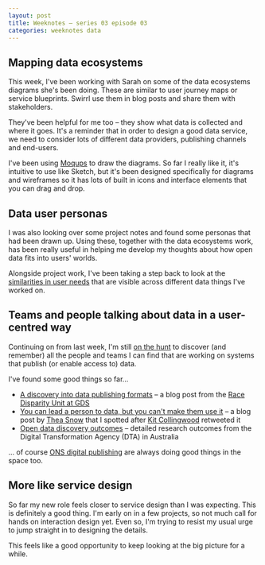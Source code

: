 ```yaml
---
layout: post
title: Weeknotes – series 03 episode 03
categories: weeknotes data
---
```


## Mapping data ecosystems

This week, I've been working with Sarah on some of the data ecosystems diagrams she's been doing. These are similar to user journey maps or service blueprints. Swirrl use them in blog posts and share them with stakeholders.

They've been helpful for me too – they show what data is collected and where it goes. It's a reminder that in order to design a good data service, we need to consider lots of different data providers, publishing channels and end-users.

I've been using [Moqups](https://moqups.com/) to draw the diagrams. So far I really like it, it's intuitive to use like Sketch, but it's been designed specifically for diagrams and wireframes so it has lots of built in icons and interface elements that you can drag and drop.

## Data user personas

I was also looking over some project notes and found some personas that had been drawn up. Using these, together with the data ecosystems work, has been really useful in helping me develop my thoughts about how open data fits into users' worlds.

Alongside project work, I've been taking a step back to look at the [similarities in user needs](https://twitter.com/benjystanton/status/1123258869290082306) that are visible across different data things I've worked on.

## Teams and people talking about data in a user-centred way 

Continuing on from last week, I'm still [on the hunt](https://www.benjystanton.co.uk/blog/weeknotes-series-03-episode-02/#looking-for-data-designers) to discover (and remember) all the people and teams I can find that are working on systems that publish (or enable access to) data.

I've found some good things so far…

- [A discovery into data publishing formats](https://dataingovernment.blog.gov.uk/2019/05/02/a-discovery-into-data-publishing-formats/) – a blog post from the [Race Disparity Unit at GDS](https://www.gov.uk/government/organisations/race-disparity-unit)
- [You can lead a person to data, but you can't make them use it](https://www.nesta.org.uk/blog/you-can-lead-person-data-you-cant-make-them-use-it/) – a blog post by [Thea Snow](https://twitter.com/theasnow) that I spotted after [Kit Collingwood](https://twitter.com/kitterati) retweeted it
- [Open data discovery outcomes](https://community.digital.gov.au/t/open-data-discovery-outcomes/1459) – detailed research outcomes from the Digital Transformation Agency (DTA) in Australia

… of course [ONS digital publishing](https://digitalblog.ons.gov.uk/) are always doing good things in the space too.

## More like service design

So far my new role feels closer to service design than I was expecting. This is definitely a good thing. I'm early on in a few projects, so not much call for hands on interaction design yet. Even so, I'm trying to resist my usual urge to jump straight in to designing the details.

This feels like a good opportunity to keep looking at the big picture for a while.